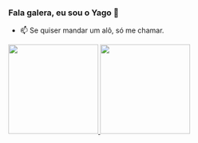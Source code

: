### Fala galera, eu sou o Yago 👋


- 📫 Se quiser mandar um alô, só me chamar.

<div>
<a href="https://github.com/yagofellipe">
<img loading="lazy" height="180em" src="https://github-readme-stats.vercel.app/api/top-langs/?username=yagofellipe&layout=compact&langs_count=7&theme=dracula"/>
<img loading="lazy" height="180em" src="https://github-readme-stats.vercel.app/api?username=yagofellipe&show_icons=true&theme=dracula&include_all_commits=true&count_private=true"/>
</div>
